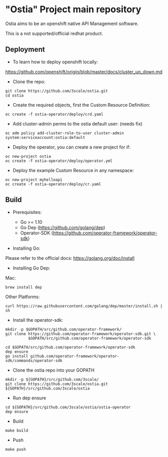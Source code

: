 # "Ostia" Project main repository

Ostia aims to be an openshift native API Management software.

This is a not supported/official redhat product.

## Deployment

* To learn how to deploy openshift locally:

<https://github.com/openshift/origin/blob/master/docs/cluster_up_down.md>

* Clone the repo:

```
git clone https://github.com/3scale/ostia.git
cd ostia
```

* Create the required objects, first the Custom Resource Definition:

```
oc create -f ostia-operator/deploy/crd.yaml
```

* Add cluster-admin perms to the ostia default user: (needs fix)

```
oc adm policy add-cluster-role-to-user cluster-admin system:serviceaccount:ostia:default
```

* Deploy the operator, you can create a new project for if:

```
oc new-project ostia
oc create -f ostia-operator/deploy/operator.yml
```

* Deploy the example Custom Resource in any namespace:

```
oc new-project myhelloapi
oc create -f ostia-operator/deploy/cr.yaml
```

## Build

* Prerequisites:
  * Go >= 1.10
  * Go Dep (<https://github.com/golang/dep>)
  * Operator-SDK (<https://github.com/operator-framework/operator-sdk>)

* Installing Go:

Please refer to the official docs: <https://golang.org/doc/install>

* Installing Go Dep:

Mac:

```
brew install dep
```

Other Platforms:

```
curl https://raw.githubusercontent.com/golang/dep/master/install.sh | sh
```

* Install the operator-sdk:

```
mkdir -p $GOPATH/src/github.com/operator-framework/
git clone https://github.com/operator-framework/operator-sdk.git \
          $GOPATH/src/github.com/operator-framework/operator-sdk

cd $GOPATH/src/github.com/operator-framework/operator-sdk
dep ensure
go install github.com/operator-framework/operator-sdk/commands/operator-sdk
```

* Clone the ostia repo into your GOPATH

```
mkdir -p ${GOPATH}/src/github.com/3scale/
git clone https://github.com/3scale/ostia.git ${GOPATH}/src/github.com/3scale/ostia
```

* Run dep ensure

```
cd ${GOPATH}/src/github.com/3scale/ostia/ostia-operator
dep ensure
```

* Build

```
make build
```

* Push

```
make push
```